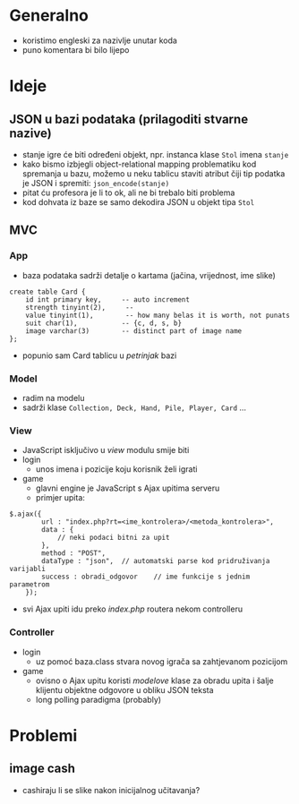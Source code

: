 # Generalno
* koristimo engleski za nazivlje unutar koda
* puno komentara bi bilo lijepo

# Ideje

## JSON u bazi podataka (prilagoditi stvarne nazive)
* stanje igre će biti određeni objekt, npr. instanca klase `Stol` imena `stanje`
* kako bismo izbjegli object-relational mapping problematiku kod spremanja u bazu, možemo u neku tablicu staviti atribut čiji tip podatka je JSON i spremiti: `json_encode(stanje)`
* pitat ću profesora je li to ok, ali ne bi trebalo biti problema
* kod dohvata iz baze se samo dekodira JSON u objekt tipa `Stol`

## MVC

### App
* baza podataka sadrži detalje o kartama (jačina, vrijednost, ime slike)
```
create table Card {
    id int primary key,     -- auto increment
    strength tinyint(2),     -- 
    value tinyint(1),        -- how many belas it is worth, not punats
    suit char(1),           -- {c, d, s, b}
    image varchar(3)        -- distinct part of image name
};
```

* popunio sam Card tablicu u *petrinjak* bazi

### Model
* radim na modelu
* sadrži klase `Collection, Deck, Hand, Pile, Player, Card` ...

### View
* JavaScript isključivo u *view* modulu smije biti
* login
    * unos imena i pozicije koju korisnik želi igrati
* game 
    * glavni engine je JavaScript s Ajax upitima serveru
    * primjer upita:

```
$.ajax({
        url : "index.php?rt=<ime_kontrolera>/<metoda_kontrolera>",
        data : {
            // neki podaci bitni za upit
        },
        method : "POST",
        dataType : "json",  // automatski parse kod pridruživanja varijabli
        success : obradi_odgovor    // ime funkcije s jednim parametrom
    });
```

* svi Ajax upiti idu preko *index.php* routera nekom controlleru

### Controller
* login
    * uz pomoć baza.class stvara novog igrača sa zahtjevanom pozicijom
* game
    * ovisno o Ajax upitu koristi *modelove* klase za obradu upita i šalje klijentu
    objektne odgovore u obliku JSON teksta
    * long polling paradigma (probably)

# Problemi

## image cash
* cashiraju li se slike nakon inicijalnog učitavanja?

